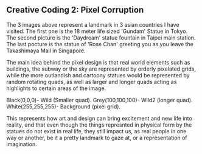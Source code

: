 ## Creative Coding 2: Pixel Corruption 

The 3 images above represent a landmark in 3 asian countries I have visited. The first one is the 18 meter life sized 'Gundam' Statue in Tokyo. The second picture is the 'Daydream' statue fountain in Taipei main station. The last pocture is the statue of 'Rose Chan' greeting you as you leave the Takashimaya Mall in Singapore.

The main idea behind the pixel design is that real world elements such as buildings, the subway or the sky are represented by orderly pixelated grids, while the more outlandish and cartoony statues would be represented by random rotating quads, as well as larger and longer quads acting as highlights to certain areas of the image. 

Black(0,0,0)- Wild (Smaller quad).
Grey(100,100,100)- Wild2 (longer quad).
White(255,255,255)- Background (pixel grid).


This represents how art and design can bring excitement and new life into reality, and that even though the things represnted in physical form by the statues do not exist in real life, they still impact us, as real people in one way or another, be it a pretty landmark to gaze at, or a representation of imagination.

